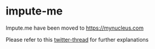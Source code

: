 # impute-me
Impute.me have been moved to https://mynucleus.com

Please refer to this [twitter-thread](https://twitter.com/lassefolkersen/status/1547637066384560137) for further explanations
